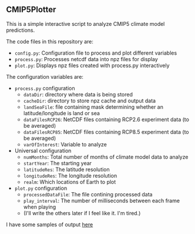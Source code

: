 ## CMIP5Plotter

This is a simple interactive script to analyze CMIP5 climate model predictions.

The code files in this repository are:
* `config.py`: Configuration file to process and plot different variables
* `process.py`: Processes netcdf data into npz files for display
* `plot.py`: Displays npz files created with process.py interactively

The configuration variables are:
* `process.py` configuration
	* `dataDir`: directory where data is being stored
	* `cacheDir`: directory to store npz cache and output data
	* `landSeaFile`: file containing mask determining whether an latitude/longitude is land or sea
	* `dataFilesRCP26`: NetCDF files containing RCP2.6 experiment data (to be averaged)
	* `dataFilesRCP85`: NetCDF files containing RCP8.5 experiment data (to be averaged)
	* `varOfInterest`: Variable to analyze
* Universal configuration
	* `numMonths`: Total number of months of climate model data to analyze
	* `startYear`: The starting year
	* `latitudeRes`: The latitude resolution
	* `longitudeRes`: The longitude resolution
	* `realm`: Which locations of Earth to plot
* `plot.py` configuration
	* `processedDataFile`: The file contining processed data
	* `play_interval`: The number of milliseconds between each frame when playing
	* (I'll write the others later if I feel like it. I'm tired.)

I have some samples of output [here](https://photos.app.goo.gl/Vox58HGd9NK9jXRv7)
